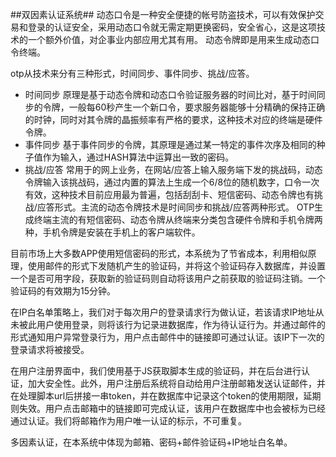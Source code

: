 ##双因素认证系统##
动态口令是一种安全便捷的帐号防盗技术，可以有效保护交易和登录的认证安全，采用动态口令就无需定期更换密码，安全省心，这是这项技术的一个额外价值，对企事业内部应用尤其有用。
动态令牌即是用来生成动态口令终端。

otp从技术来分有三种形式，时间同步、事件同步、挑战/应答。

- 时间同步
原理是基于动态令牌和动态口令验证服务器的时间比对，基于时间同步的令牌，一般每60秒产生一个新口令，要求服务器能够十分精确的保持正确的时钟，同时对其令牌的晶振频率有严格的要求，这种技术对应的终端是硬件令牌。
- 事件同步
基于事件同步的令牌，其原理是通过某一特定的事件次序及相同的种子值作为输入，通过HASH算法中运算出一致的密码。
- 挑战/应答
常用于的网上业务，在网站/应答上输入服务端下发的挑战码，动态令牌输入该挑战码，通过内置的算法上生成一个6/8位的随机数字，口令一次有效，这种技术目前应用最为普遍，包括刮刮卡、短信密码、动态令牌也有挑战/应答形式。主流的动态令牌技术是时间同步和挑战/应答两种形式。
OTP生成终端主流的有短信密码、动态令牌从终端来分类包含硬件令牌和手机令牌两种，手机令牌是安装在手机上的客户端软件。

目前市场上大多数APP使用短信密码的形式，本系统为了节省成本，利用相似原理，使用邮件的形式下发随机产生的验证码，并将这个验证码存入数据库，并设置一个是否可用字段，获取新的验证码则自动将该用户之前获取的验证码注销。一个验证码的有效期为15分钟。

在IP白名单策略上，我们对于每次用户的登录请求行为做认证，若该请求IP地址从未被此用户使用登录，则将该行为记录进数据库，作为待认证行为。并通过邮件的形式通知用户异常登录行为，用户点击邮件中的链接即可通过认证。该IP下一次的登录请求将被接受。

在用户注册界面中，我们使用基于JS获取脚本生成的验证码，并在后台进行认证，加大安全性。此外，用户注册后系统将自动给用户注册邮箱发送认证邮件，并在处理脚本url后拼接一串token，并在数据库中记录这个token的使用期限，延期则失效。用户点击邮箱中的链接即可完成认证，该用户在数据库中也会被标为已经通过认证。我们将邮箱作为用户唯一认证的标示，不可重复。

多因素认证，在本系统中体现为邮箱、密码+邮件验证码+IP地址白名单。